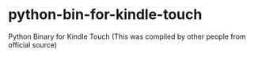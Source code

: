 python-bin-for-kindle-touch
===========================

Python Binary for Kindle Touch (This was compiled by other people from official source)